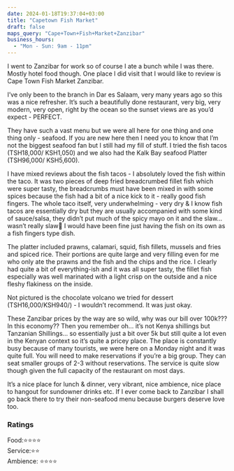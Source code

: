 ```yaml
---
date: 2024-01-18T19:37:04+03:00
title: "Capetown Fish Market"
draft: false
maps_query: "Cape+Town+Fish+Market+Zanzibar"
business_hours:
  - "Mon - Sun: 9am - 11pm"
---
```


I went to Zanzibar for work so of course I ate a bunch while I was there. Mostly hotel food though. One place I did visit that I would like to review is Cape Town Fish Market Zanzibar.

I’ve only been to the branch in Dar es Salaam, very many years ago so this was a nice refresher. It’s such a beautifully done restaurant, very big, very modern, very open, right by the ocean so the sunset views are as you’d expect - PERFECT.

They have such a vast menu but we were all here for one thing and one thing only - seafood. If you are new here then I need you to know that I’m not the biggest seafood fan but I still had my fill of stuff. I tried the fish tacos (TSH18,000/ KSH1,050) and we also had the Kalk Bay seafood Platter (TSH96,000/ KSH5,600).

I have mixed reviews about the fish tacos - I absolutely loved the fish within the taco. It was two pieces of deep fried breadcrumbed fillet fish which were super tasty, the breadcrumbs must have been mixed in with some spices because the fish had a bit of a nice kick to it - really good fish fingers. The whole taco itself, very underwhelming - very dry & I know fish tacos are essentially dry but they are usually accompanied with some kind of sauce/salsa, they didn’t put much of the spicy mayo on it and the slaw… wasn’t really slaw😬 I would have been fine just having the fish on its own as a fish fingers type dish.

The platter included prawns, calamari, squid, fish fillets, mussels and fries and spiced rice. Their portions are quite large and very filling even for me who only ate the prawns and the fish and the chips and the rice. I clearly had quite a bit of everything-ish and it was all super tasty, the fillet fish especially was well marinated with a light crisp on the outside and a nice fleshy flakiness on the inside.

Not pictured is the chocolate volcano we tried for dessert (TSH16,000/KSH940/) - I wouldn’t recommend. It was just okay.

These Zanzibar prices by the way are so wild, why was our bill over 100k??? In this economy?? Then you remember oh… it’s not Kenya shillings but Tanzanian Shillings… so essentially just a bit over 5k but still quite a lot even in the Kenyan context so it’s quite a pricey place. The place is constantly busy because of many tourists, we were here on a Monday night and it was quite full. You will need to make reservations if you’re a big group. They can seat smaller groups of 2-3 without reservations. The service is quite slow though given the full capacity of the restaurant on most days.

It’s a nice place for lunch & dinner, very vibrant, nice ambience, nice place to hangout for sundowner drinks etc. If I ever come back to Zanzibar I shall go back there to try their non-seafood menu because burgers deserve love too.

### Ratings

Food:⭐️⭐️⭐️⭐️<br>
Service:⭐️⭐️<br>
Ambience: ⭐️⭐️⭐️⭐️<br>
